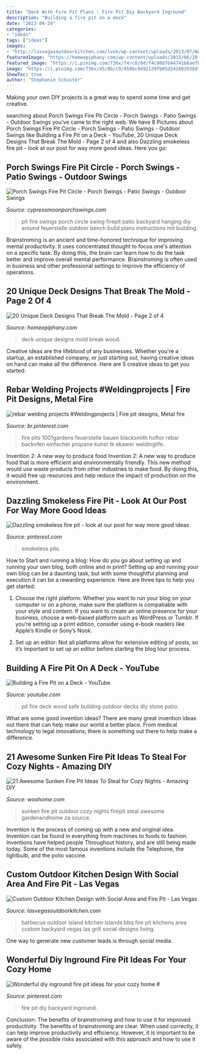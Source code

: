 ```yaml
---
title: "Deck With Fire Pit Plans : Fire Pit Diy Backyard Inground"
description: "Building a fire pit on a deck"
date: "2023-04-29"
categories:
- "ideas"
tags: ["ideas"]
images:
- "http://lasvegasoutdoorkitchen.com/lvok/wp-content/uploads/2013/07/WALTON-BBQ.jpg"
featuredImage: "https://homeepiphany.com/wp-content/uploads/2015/06/20-Unique-Deck-Designs-That-Break-The-Mold-6.jpg"
featured_image: "https://i.pinimg.com/736x/f4/c8/0d/f4c80d7b44741b8aefbf781553198409.jpg"
image: "https://i.pinimg.com/736x/45/8b/c9/458bc9492129fb05d241662038df0f61.jpg"
ShowToc: true
author: "Stephanie Schuster"
---
```



Making your own DIY projects is a great way to spend some time and get creative.

	

		
searching about Porch Swings Fire Pit Circle - Porch Swings - Patio Swings - Outdoor Swings you've came to the right web. We have 8 Pictures about Porch Swings Fire Pit Circle - Porch Swings - Patio Swings - Outdoor Swings like Building a Fire Pit on a Deck - YouTube, 20 Unique Deck Designs That Break The Mold - Page 2 of 4 and also Dazzling smokeless fire pit - look at our post for way more good ideas. Here you go:
		
    
## Porch Swings Fire Pit Circle - Porch Swings - Patio Swings - Outdoor Swings

<img loading=lazy src="http://www.cypressmoonporchswings.com/resources/Fire+Pit+Swing+Circle.jpg" onerror="this.onerror=null;this.src='https://tse3.mm.bing.net/th?id=OIP.hLl8VpZPN1e5wl8ntqcOjwHaFS&amp;pid=15.1';" alt="Porch Swings Fire Pit Circle - Porch Swings - Patio Swings - Outdoor Swings">

_Source: cypressmoonporchswings.com_

>pit fire swings porch circle swing firepit patio backyard hanging diy around feuerstelle outdoor bench build plans instructions mit building. 

	

Brainstroming is an ancient and time-honored technique for improving mental productivity. It uses concentrated thought to focus one's attention on a specific task. By doing this, the brain can learn how to do the task better and improve overall mental performance. Brainstroming is often used in business and other professional settings to improve the efficiency of operations.

    
## 20 Unique Deck Designs That Break The Mold - Page 2 Of 4

<img loading=lazy src="https://homeepiphany.com/wp-content/uploads/2015/06/20-Unique-Deck-Designs-That-Break-The-Mold-6.jpg" onerror="this.onerror=null;this.src='https://tse3.mm.bing.net/th?id=OIP.H0hjhEywNySMUV6ckx9ayQHaE5&amp;pid=15.1';" alt="20 Unique Deck Designs That Break The Mold - Page 2 of 4">

_Source: homeepiphany.com_

>deck unique designs mold break wood. 

	

Creative ideas are the lifeblood of any businesses. Whether you're a startup, an established company, or just starting out, having creative ideas on hand can make all the difference. Here are 5 creative ideas to get you started: 

    
## Rebar Welding Projects #Weldingprojects | Fire Pit Designs, Metal Fire

<img loading=lazy src="https://i.pinimg.com/736x/f6/37/1f/f6371f46c19377dce5fc03f37f35edd9.jpg" onerror="this.onerror=null;this.src='https://tse2.mm.bing.net/th?id=OIP.0rq_ZTBIDLYInAgIyoNC-AHaLH&amp;pid=15.1';" alt="rebar welding projects #Weldingprojects | Fire pit designs, Metal fire">

_Source: br.pinterest.com_

>fire pits 1001gardens feuerstelle bauen blacksmith hoftor rebar backofen einfacher propane kunst tk ekawer weldinglife. 

	

Invention 2: A new way to produce food
Invention 2: A new way to produce food that is more efficient and environmentally friendly. This new method would use waste products from other industries to make food. By doing this, it would free up resources and help reduce the impact of production on the environment.

    
## Dazzling Smokeless Fire Pit - Look At Our Post For Way More Good Ideas

<img loading=lazy src="https://i.pinimg.com/736x/45/8b/c9/458bc9492129fb05d241662038df0f61.jpg" onerror="this.onerror=null;this.src='https://tse1.mm.bing.net/th?id=OIP.4GcANLXp0K0v56rHRIecTgAAAA&amp;pid=15.1';" alt="Dazzling smokeless fire pit - look at our post for way more good ideas">

_Source: pinterest.com_

>smokeless pits. 

	

How to Start and running a blog: How do you go about setting up and running your own blog, both online and in print?
Setting up and running your own blog can be a daunting task, but with some thoughtful planning and execution it can be a rewarding experience. Here are three tips to help you get started:
1. Choose the right platform: Whether you want to run your blog on your computer or on a phone, make sure the platform is compatiable with your style and content. If you want to create an online presence for your business, choose a web-based platform such as WordPress or Tumblr. If you’re setting up a print edition, consider using e-book readers like Apple’s Kindle or Sony’s Nook.

2. Set up an editor: Not all platforms allow for extensive editing of posts, so it’s important to set up an editor before starting the blog tour process.

    
## Building A Fire Pit On A Deck - YouTube

<img loading=lazy src="http://i.ytimg.com/vi/gswozS9sAyE/maxresdefault.jpg" onerror="this.onerror=null;this.src='https://tse3.mm.bing.net/th?id=OIP.HSIoVgCRAeXJ8hK8GwHoCgHaE8&amp;pid=15.1';" alt="Building a Fire Pit on a Deck - YouTube">

_Source: youtube.com_

>pit fire deck wood safe building outdoor decks diy stone patio. 

	

What are some good invention ideas?
There are many great invention ideas out there that can help make our world a better place. From medical technology to legal innovations, there is something out there to help make a difference.

    
## 21 Awesome Sunken Fire Pit Ideas To Steal For Cozy Nights - Amazing DIY

<img loading=lazy src="http://www.woohome.com/wp-content/uploads/2017/09/sunken-firepit-for-cozy-nights-17.jpg" onerror="this.onerror=null;this.src='https://tse4.mm.bing.net/th?id=OIP.saofVIgbtdiJuatJg2OJRQHaHa&amp;pid=15.1';" alt="21 Awesome Sunken Fire Pit Ideas To Steal for Cozy Nights - Amazing DIY">

_Source: woohome.com_

>sunken fire pit outdoor cozy nights firepit steal awesome gardenandhome za source. 

	

Invention is the process of coming up with a new and original idea. Invention can be found in everything from machines to foods to fashion. Inventions have helped people Throughout history, and are still being made today. Some of the most famous inventions include the Telephone, the lightbulb, and the polio vaccine.

    
## Custom Outdoor Kitchen Design With Social Area And Fire Pit - Las Vegas

<img loading=lazy src="http://lasvegasoutdoorkitchen.com/lvok/wp-content/uploads/2013/07/WALTON-BBQ.jpg" onerror="this.onerror=null;this.src='https://tse1.mm.bing.net/th?id=OIP.4m4QlksfH0-YL_mhqKnk1wHaE8&amp;pid=15.1';" alt="Custom Outdoor Kitchen Design with Social Area and Fire Pit - Las Vegas">

_Source: lasvegasoutdoorkitchen.com_

>barbecue outdoor island kitchen islands bbq fire pit kitchens area custom backyard vegas las grill social designs living. 

	

One way to generate new customer leads is through social media.

    
## Wonderful Diy Inground Fire Pit Ideas For Your Cozy Home #

<img loading=lazy src="https://i.pinimg.com/736x/f4/c8/0d/f4c80d7b44741b8aefbf781553198409.jpg" onerror="this.onerror=null;this.src='https://tse4.mm.bing.net/th?id=OIP.l_Z23NF6BIdS2GAD3ncg8AHaJ3&amp;pid=15.1';" alt="Wonderful diy inground fire pit ideas for your cozy home #">

_Source: pinterest.com_

>fire pit diy backyard inground. 

	

Conclusion: The benefits of brainstroming and how to use it for improved productivity.
The benefits of brainstroming are clear. When used correctly, it can help improve productivity and efficiency. However, it is important to be aware of the possible risks associated with this approach and how to use it safely.

